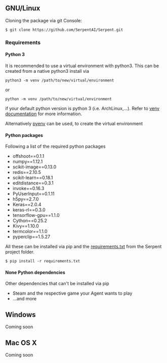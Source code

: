 ## GNU/Linux

Cloning the package via git Console:

```git
$ git clone https://github.com/SerpentAI/Serpent.git
```

### Requirements

#### Python 3
It is recommended to use a virtual environment with python3. This can be created from a native python3 install via
```
python3 -m venv /path/to/new/virtual/environment
```
or 
```
python -m venv /path/to/new/virtual/environment
```
if your default python version is python 3 (i.e. ArchLinux,...).
Refer to [venv documentation](https://docs.python.org/3/library/venv.html) for more information.

Alternatively [pyenv](https://github.com/pyenv/pyenv) can be used, to create the virtual environment

#### Python packages
Following a list of the required python packages
* offshoot==0.1.1
* numpy==1.12.1
* scikit-image==0.13.0
* redis==2.10.5
* scikit-learn==0.18.1
* editdistance==0.3.1
* invoke==0.16.3
* PyUserInput==0.1.11
* h5py==2.7.0
* Keras==2.0.4
* keras-rl==0.3.0
* tensorflow-gpu==1.1.0
* Cython==0.25.2
* Kivy==1.10.0
* termcolor==1.1.0
* pyperclip==1.5.27

All these can be installed via pip and the [requirements.txt](https://github.com/SerpentAI/Serpent/blob/master/requirements.txt) from the Serpent project folder.

```
$ pip install -r requirements.txt
```

#### None Python dependencies
Other dependencies that can't be installed via pip
* Steam and the respective game your Agent wants to play
* ...and more

## Windows

Coming soon

## Mac OS X

Coming soon